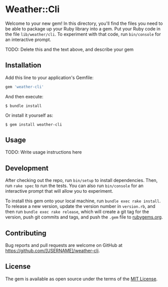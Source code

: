 # Weather::Cli

Welcome to your new gem! In this directory, you'll find the files you need to be able to package up your Ruby library into a gem. Put your Ruby code in the file `lib/weather/cli`. To experiment with that code, run `bin/console` for an interactive prompt.

TODO: Delete this and the text above, and describe your gem

## Installation

Add this line to your application's Gemfile:

```ruby
gem 'weather-cli'
```

And then execute:

    $ bundle install

Or install it yourself as:

    $ gem install weather-cli

## Usage

TODO: Write usage instructions here

## Development

After checking out the repo, run `bin/setup` to install dependencies. Then, run `rake spec` to run the tests. You can also run `bin/console` for an interactive prompt that will allow you to experiment.

To install this gem onto your local machine, run `bundle exec rake install`. To release a new version, update the version number in `version.rb`, and then run `bundle exec rake release`, which will create a git tag for the version, push git commits and tags, and push the `.gem` file to [rubygems.org](https://rubygems.org).

## Contributing

Bug reports and pull requests are welcome on GitHub at https://github.com/[USERNAME]/weather-cli.


## License

The gem is available as open source under the terms of the [MIT License](https://opensource.org/licenses/MIT).
